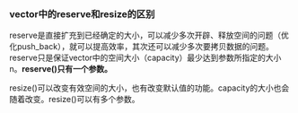 ### vector中的reserve和resize的区别

reserve是直接扩充到已经确定的大小，可以减少多次开辟、释放空间的问题（优化push_back），就可以提高效率，其次还可以减少多次要拷贝数据的问题。reserve只是保证vector中的空间大小（capacity）最少达到参数所指定的大小n。<strong>reserve()只有一个参数。</strong>

resize()可以改变有效空间的大小，也有改变默认值的功能。capacity的大小也会随着改变。resize()可以有多个参数。
